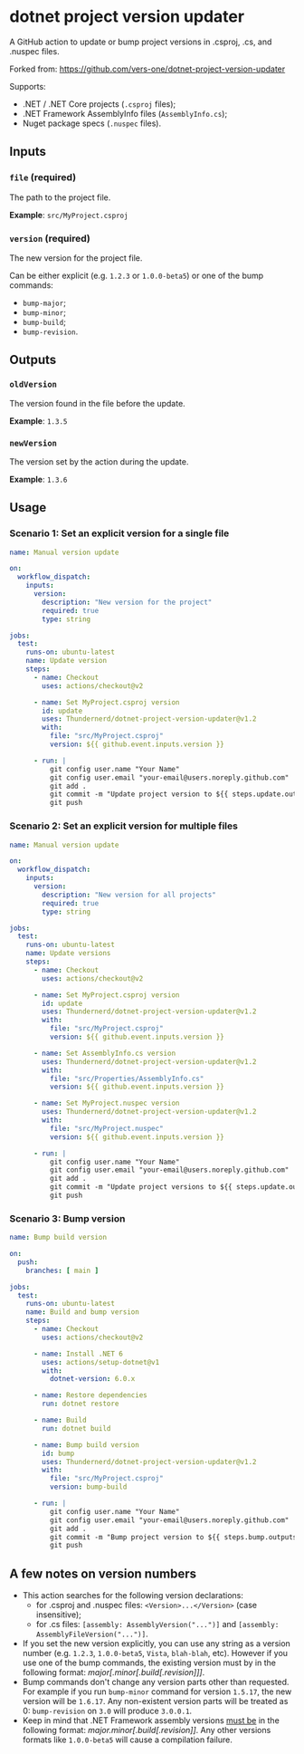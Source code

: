 # dotnet project version updater

A GitHub action to update or bump project versions in .csproj, .cs, and .nuspec files.

Forked from: https://github.com/vers-one/dotnet-project-version-updater

Supports:

* .NET / .NET Core projects (`.csproj` files);
* .NET Framework AssemblyInfo files (`AssemblyInfo.cs`);
* Nuget package specs (`.nuspec` files).

## Inputs

### `file` (required)

The path to the project file.

**Example**: `src/MyProject.csproj`

### `version` (required)

The new version for the project file.

Can be either explicit (e.g. `1.2.3` or `1.0.0-beta5`) or one of the bump commands:

* `bump-major`;
* `bump-minor`;
* `bump-build`;
* `bump-revision`.

## Outputs

### `oldVersion`

The version found in the file before the update.

**Example**: `1.3.5`

### `newVersion`

The version set by the action during the update.

**Example**: `1.3.6`

## Usage

### Scenario 1: Set an explicit version for a single file

```yaml
name: Manual version update

on:
  workflow_dispatch:
    inputs:
      version:
        description: "New version for the project"
        required: true 
        type: string

jobs:
  test:
    runs-on: ubuntu-latest
    name: Update version
    steps:
      - name: Checkout
        uses: actions/checkout@v2

      - name: Set MyProject.csproj version
        id: update
        uses: Thundernerd/dotnet-project-version-updater@v1.2
        with:
          file: "src/MyProject.csproj"
          version: ${{ github.event.inputs.version }}

      - run: |
          git config user.name "Your Name"
          git config user.email "your-email@users.noreply.github.com"
          git add .
          git commit -m "Update project version to ${{ steps.update.outputs.newVersion }}"
          git push
```

### Scenario 2: Set an explicit version for multiple files

```yaml
name: Manual version update

on:
  workflow_dispatch:
    inputs:
      version:
        description: "New version for all projects"
        required: true 
        type: string

jobs:
  test:
    runs-on: ubuntu-latest
    name: Update versions
    steps:
      - name: Checkout
        uses: actions/checkout@v2

      - name: Set MyProject.csproj version
        id: update
        uses: Thundernerd/dotnet-project-version-updater@v1.2
        with:
          file: "src/MyProject.csproj"
          version: ${{ github.event.inputs.version }}

      - name: Set AssemblyInfo.cs version
        uses: Thundernerd/dotnet-project-version-updater@v1.2
        with:
          file: "src/Properties/AssemblyInfo.cs"
          version: ${{ github.event.inputs.version }}

      - name: Set MyProject.nuspec version
        uses: Thundernerd/dotnet-project-version-updater@v1.2
        with:
          file: "src/MyProject.nuspec"
          version: ${{ github.event.inputs.version }}

      - run: |
          git config user.name "Your Name"
          git config user.email "your-email@users.noreply.github.com"
          git add .
          git commit -m "Update project versions to ${{ steps.update.outputs.newVersion }}"
          git push
```

### Scenario 3: Bump version

```yaml
name: Bump build version

on:
  push:
    branches: [ main ]

jobs:
  test:
    runs-on: ubuntu-latest
    name: Build and bump version
    steps:
      - name: Checkout
        uses: actions/checkout@v2

      - name: Install .NET 6
        uses: actions/setup-dotnet@v1
        with:
          dotnet-version: 6.0.x

      - name: Restore dependencies
        run: dotnet restore

      - name: Build
        run: dotnet build

      - name: Bump build version
        id: bump
        uses: Thundernerd/dotnet-project-version-updater@v1.2
        with:
          file: "src/MyProject.csproj"
          version: bump-build

      - run: |
          git config user.name "Your Name"
          git config user.email "your-email@users.noreply.github.com"
          git add .
          git commit -m "Bump project version to ${{ steps.bump.outputs.newVersion }}"
          git push
```

## A few notes on version numbers

* This action searches for the following version declarations:
  * for .csproj and .nuspec files: `<Version>...</Version>` (case insensitive);
  * for .cs files: `[assembly: AssemblyVersion("...")]` and `[assembly: AssemblyFileVersion("...")]`.
* If you set the new version explicitly, you can use any string as a version number (e.g. `1.2.3`, `1.0.0-beta5`, `Vista`, `blah-blah`, etc). However if you use one of the bump commands, the existing version must by in the following format: *major[.minor[.build[.revision]]]*.
* Bump commands don't change any version parts other than requested. For example if you run `bump-minor` command for version `1.5.17`, the new version will be `1.6.17`. Any non-existent version parts will be treated as 0: `bump-revision` on `3.0` will produce `3.0.0.1`.
* Keep in mind that .NET Framework assembly versions [must be](https://docs.microsoft.com/en-us/dotnet/api/system.version#remarks) in the following format: *major.minor[.build[.revision]]*. Any other versions formats like `1.0.0-beta5` will cause a compilation failure.

